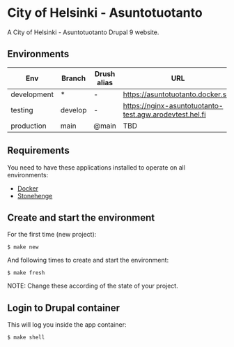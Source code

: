 # City of Helsinki - Asuntotuotanto

A City of Helsinki - Asuntotuotanto Drupal 9 website.

## Environments

Env | Branch | Drush alias | URL
--- | ------ | ----------- | ---
development | * | - | https://asuntotuotanto.docker.so/
testing | develop | - | https://nginx-asuntotuotanto-test.agw.arodevtest.hel.fi
production | main | @main | TBD

## Requirements

You need to have these applications installed to operate on all environments:

- [Docker](https://github.com/druidfi/guidelines/blob/master/docs/docker.md)
- [Stonehenge](https://github.com/druidfi/stonehenge)

## Create and start the environment

For the first time (new project):

```
$ make new
```

And following times to create and start the environment:

```
$ make fresh
```

NOTE: Change these according of the state of your project.

## Login to Drupal container

This will log you inside the app container:

```
$ make shell
```
